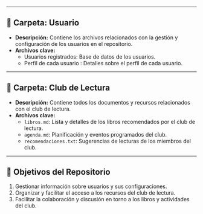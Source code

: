 
---

## 📁 **Carpeta: Usuario**
- **Descripción:** Contiene los archivos relacionados con la gestión y configuración de los usuarios en el repositorio.
- **Archivos clave:**
  - Usuarios registrados: Base de datos de los usuarios.
  - Perfil de cada usuario : Detalles sobre el perfil de cada usuario.
---

## 📁 **Carpeta: Club de Lectura**
- **Descripción:** Contiene todos los documentos y recursos relacionados con el club de lectura.
- **Archivos clave:**
  - `libros.md`: Lista y detalles de los libros recomendados por el club de lectura.
  - `agenda.md`: Planificación y eventos programados del club.
  - `recomendaciones.txt`: Sugerencias de lecturas de los miembros del club.

---

## 🚀 **Objetivos del Repositorio**
1. Gestionar información sobre usuarios y sus configuraciones.
2. Organizar y facilitar el acceso a los recursos del club de lectura.
3. Facilitar la colaboración y discusión en torno a los libros y actividades del club.

